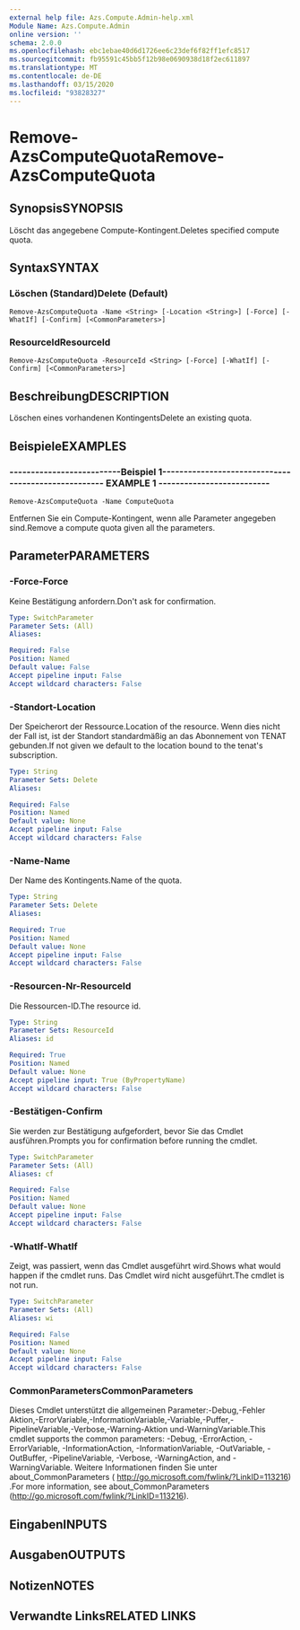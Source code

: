```yaml
---
external help file: Azs.Compute.Admin-help.xml
Module Name: Azs.Compute.Admin
online version: ''
schema: 2.0.0
ms.openlocfilehash: ebc1ebae40d6d1726ee6c23def6f82ff1efc8517
ms.sourcegitcommit: fb95591c45bb5f12b98e0690938d18f2ec611897
ms.translationtype: MT
ms.contentlocale: de-DE
ms.lasthandoff: 03/15/2020
ms.locfileid: "93828327"
---
```

# <span data-ttu-id="22213-101">Remove-AzsComputeQuota</span><span class="sxs-lookup"><span data-stu-id="22213-101">Remove-AzsComputeQuota</span></span>

## <span data-ttu-id="22213-102">Synopsis</span><span class="sxs-lookup"><span data-stu-id="22213-102">SYNOPSIS</span></span>
<span data-ttu-id="22213-103">Löscht das angegebene Compute-Kontingent.</span><span class="sxs-lookup"><span data-stu-id="22213-103">Deletes specified compute quota.</span></span>

## <span data-ttu-id="22213-104">Syntax</span><span class="sxs-lookup"><span data-stu-id="22213-104">SYNTAX</span></span>

### <span data-ttu-id="22213-105">Löschen (Standard)</span><span class="sxs-lookup"><span data-stu-id="22213-105">Delete (Default)</span></span>
```
Remove-AzsComputeQuota -Name <String> [-Location <String>] [-Force] [-WhatIf] [-Confirm] [<CommonParameters>]
```

### <span data-ttu-id="22213-106">ResourceId</span><span class="sxs-lookup"><span data-stu-id="22213-106">ResourceId</span></span>
```
Remove-AzsComputeQuota -ResourceId <String> [-Force] [-WhatIf] [-Confirm] [<CommonParameters>]
```

## <span data-ttu-id="22213-107">Beschreibung</span><span class="sxs-lookup"><span data-stu-id="22213-107">DESCRIPTION</span></span>
<span data-ttu-id="22213-108">Löschen eines vorhandenen Kontingents</span><span class="sxs-lookup"><span data-stu-id="22213-108">Delete an existing quota.</span></span>

## <span data-ttu-id="22213-109">Beispiele</span><span class="sxs-lookup"><span data-stu-id="22213-109">EXAMPLES</span></span>

### <span data-ttu-id="22213-110">--------------------------Beispiel 1--------------------------</span><span class="sxs-lookup"><span data-stu-id="22213-110">-------------------------- EXAMPLE 1 --------------------------</span></span>
```
Remove-AzsComputeQuota -Name ComputeQuota
```

<span data-ttu-id="22213-111">Entfernen Sie ein Compute-Kontingent, wenn alle Parameter angegeben sind.</span><span class="sxs-lookup"><span data-stu-id="22213-111">Remove a compute quota given all the parameters.</span></span>

## <span data-ttu-id="22213-112">Parameter</span><span class="sxs-lookup"><span data-stu-id="22213-112">PARAMETERS</span></span>

### <span data-ttu-id="22213-113">-Force</span><span class="sxs-lookup"><span data-stu-id="22213-113">-Force</span></span>
<span data-ttu-id="22213-114">Keine Bestätigung anfordern.</span><span class="sxs-lookup"><span data-stu-id="22213-114">Don't ask for confirmation.</span></span>

```yaml
Type: SwitchParameter
Parameter Sets: (All)
Aliases: 

Required: False
Position: Named
Default value: False
Accept pipeline input: False
Accept wildcard characters: False
```

### <span data-ttu-id="22213-115">-Standort</span><span class="sxs-lookup"><span data-stu-id="22213-115">-Location</span></span>
<span data-ttu-id="22213-116">Der Speicherort der Ressource.</span><span class="sxs-lookup"><span data-stu-id="22213-116">Location of the resource.</span></span> <span data-ttu-id="22213-117">Wenn dies nicht der Fall ist, ist der Standort standardmäßig an das Abonnement von TENAT gebunden.</span><span class="sxs-lookup"><span data-stu-id="22213-117">If not given we default to the location bound to the tenat's subscription.</span></span>

```yaml
Type: String
Parameter Sets: Delete
Aliases: 

Required: False
Position: Named
Default value: None
Accept pipeline input: False
Accept wildcard characters: False
```

### <span data-ttu-id="22213-118">-Name</span><span class="sxs-lookup"><span data-stu-id="22213-118">-Name</span></span>
<span data-ttu-id="22213-119">Der Name des Kontingents.</span><span class="sxs-lookup"><span data-stu-id="22213-119">Name of the quota.</span></span>

```yaml
Type: String
Parameter Sets: Delete
Aliases: 

Required: True
Position: Named
Default value: None
Accept pipeline input: False
Accept wildcard characters: False
```

### <span data-ttu-id="22213-120">-Resourcen-Nr</span><span class="sxs-lookup"><span data-stu-id="22213-120">-ResourceId</span></span>
<span data-ttu-id="22213-121">Die Ressourcen-ID.</span><span class="sxs-lookup"><span data-stu-id="22213-121">The resource id.</span></span>

```yaml
Type: String
Parameter Sets: ResourceId
Aliases: id

Required: True
Position: Named
Default value: None
Accept pipeline input: True (ByPropertyName)
Accept wildcard characters: False
```

### <span data-ttu-id="22213-122">-Bestätigen</span><span class="sxs-lookup"><span data-stu-id="22213-122">-Confirm</span></span>
<span data-ttu-id="22213-123">Sie werden zur Bestätigung aufgefordert, bevor Sie das Cmdlet ausführen.</span><span class="sxs-lookup"><span data-stu-id="22213-123">Prompts you for confirmation before running the cmdlet.</span></span>

```yaml
Type: SwitchParameter
Parameter Sets: (All)
Aliases: cf

Required: False
Position: Named
Default value: None
Accept pipeline input: False
Accept wildcard characters: False
```

### <span data-ttu-id="22213-124">-WhatIf</span><span class="sxs-lookup"><span data-stu-id="22213-124">-WhatIf</span></span>
<span data-ttu-id="22213-125">Zeigt, was passiert, wenn das Cmdlet ausgeführt wird.</span><span class="sxs-lookup"><span data-stu-id="22213-125">Shows what would happen if the cmdlet runs.</span></span>
<span data-ttu-id="22213-126">Das Cmdlet wird nicht ausgeführt.</span><span class="sxs-lookup"><span data-stu-id="22213-126">The cmdlet is not run.</span></span>

```yaml
Type: SwitchParameter
Parameter Sets: (All)
Aliases: wi

Required: False
Position: Named
Default value: None
Accept pipeline input: False
Accept wildcard characters: False
```

### <span data-ttu-id="22213-127">CommonParameters</span><span class="sxs-lookup"><span data-stu-id="22213-127">CommonParameters</span></span>
<span data-ttu-id="22213-128">Dieses Cmdlet unterstützt die allgemeinen Parameter:-Debug,-Fehler Aktion,-ErrorVariable,-InformationVariable,-Variable,-Puffer,-PipelineVariable,-Verbose,-Warning-Aktion und-WarningVariable.</span><span class="sxs-lookup"><span data-stu-id="22213-128">This cmdlet supports the common parameters: -Debug, -ErrorAction, -ErrorVariable, -InformationAction, -InformationVariable, -OutVariable, -OutBuffer, -PipelineVariable, -Verbose, -WarningAction, and -WarningVariable.</span></span> <span data-ttu-id="22213-129">Weitere Informationen finden Sie unter about_CommonParameters ( http://go.microsoft.com/fwlink/?LinkID=113216) .</span><span class="sxs-lookup"><span data-stu-id="22213-129">For more information, see about_CommonParameters (http://go.microsoft.com/fwlink/?LinkID=113216).</span></span>

## <span data-ttu-id="22213-130">Eingaben</span><span class="sxs-lookup"><span data-stu-id="22213-130">INPUTS</span></span>

## <span data-ttu-id="22213-131">Ausgaben</span><span class="sxs-lookup"><span data-stu-id="22213-131">OUTPUTS</span></span>

## <span data-ttu-id="22213-132">Notizen</span><span class="sxs-lookup"><span data-stu-id="22213-132">NOTES</span></span>

## <span data-ttu-id="22213-133">Verwandte Links</span><span class="sxs-lookup"><span data-stu-id="22213-133">RELATED LINKS</span></span>

